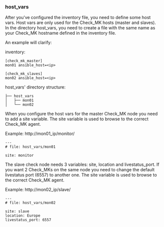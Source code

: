 ### host_vars

After you've configured the inventory file, you need to define some host vars. Host vars are only used for the Check_MK hosts (master and slaves). In the directory host_vars, you need to create a file with the same name as your Check_MK hostname defined in the inventory file.

An example will clarify:

inventory:
```
[check_mk_master]
mon01 ansible_host=<ip>

[check_mk_slaves]
mon02 ansible_host=<ip>
```

host_vars' directory structure:
```
├── host_vars
│   ├── mon01
│   └── mon02
```

When you configure the host vars for the master Check_MK node you need to add a site variable. The site variable is used to browse to the correct Check_MK agent.

Example: http://mon01_ip/monitor/
```
---
# file: host_vars/mon01

site: monitor
```

The slave check node needs 3 variables: site, location and livestatus_port. If you want 2 Check_MKs on the same node you need to change the default livestatus port (6557) to another one. The site variable is used to browse to the correct Check_MK agent.

Example: http://mon02_ip/slave/
```
---
# file: host_vars/mon02

site: slave
location: Europe
livestatus_port: 6557
```